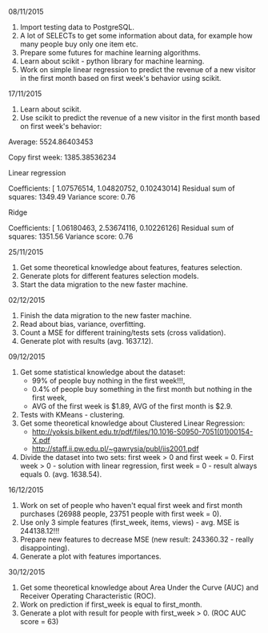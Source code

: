 
08/11/2015

1. Import testing data to PostgreSQL.
2. A lot of SELECTs to get some information about data, for example how many people buy only one item etc.
3. Prepare some futures for machine learning algorithms.
4. Learn about scikit - python library for machine learning.
5. Work on simple linear regression to predict the revenue of a new visitor in the first month based on first week's behavior using scikit.

17/11/2015
1. Learn about scikit.
2. Use scikit to predict the revenue of a new visitor in the first month based on first week's behavior:

Average:  5524.86403453 

Copy first week:  1385.38536234 

Linear regression 

Coefficients: 
[ 1.07576514,  1.04820752,  0.10243014]
Residual sum of squares: 1349.49
Variance score: 0.76


Ridge 

Coefficients: 
[ 1.06180463,  2.53674116,  0.10226126]
Residual sum of squares: 1351.56
Variance score: 0.76
 


25/11/2015

1. Get some theoretical knowledge about features, features selection.
2. Generate plots for different features selection models.
3. Start the data migration to the new faster machine.

02/12/2015

1. Finish the data migration to the new faster machine.
2. Read about bias, variance, overfitting.
3. Count a MSE for different training/tests sets (cross validation).
4. Generate plot with results (avg. 1637.12).

09/12/2015

1. Get some statistical knowledge about the dataset:
	- 99% of people buy nothing in the first week!!!,
	- 0.4% of people buy something in the first month but nothing in the first week,
	- AVG of the first week is $1.89, AVG of the first month is $2.9.
2. Tests with KMeans - clustering.
3. Get some theoretical knowledge about Clustered Linear Regression:
	- http://yoksis.bilkent.edu.tr/pdf/files/10.1016-S0950-7051(01)00154-X.pdf
	- http://staff.ii.pw.edu.pl/~gawrysia/publ/iis2001.pdf
4. Divide the dataset into two sets: first week > 0 and first week = 0. First week > 0 - solution with linear regression, first week = 0 - result always equals 0. (avg. 1638.54).

16/12/2015

1. Work on set of people who haven't equal first week and first month purchases (26988 people, 23751 people with first week = 0).
2. Use only 3 simple features (first_week, items, views) - avg. MSE is 244138.12!!!
3. Prepare new features to decrease MSE (new result: 243360.32 - really disappointing).
4. Generate a plot with features importances.

30/12/2015
1. Get some theoretical knowledge about Area Under the Curve (AUC) and Receiver Operating Characteristic (ROC).
2. Work on prediction if first_week is equal to first_month.
3. Generate a plot with result for people with first_week > 0. (ROC AUC score = 63)
